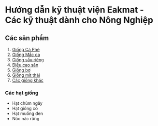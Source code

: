 # Hướng dẫn kỹ thuật viện Eakmat - Các kỹ thuật dành cho Nông Nghiệp

## Các sản phẩm

1. [Giống Cà Phê](#)
2. [Giống Mắc ca](#)
3. [Giống sầu riêng](#)
4. [Điều cao sản](#)
5. [Giống bơ](#)
6. [Giống mít thái](#)
7. [Các giống khác](#)

### Các hạt giống

- Hạt chùm ngây
- Hạt giống cỏ
- Hạt muồng đen
- Núc nác rừng
